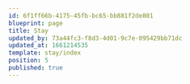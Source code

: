 ```yaml
---
id: 6f1ff66b-4175-45fb-bc65-bb881f2de801
blueprint: page
title: Stay
updated_by: 73a44fc3-f8d3-4d01-9c7e-095429bb71dc
updated_at: 1661214535
template: stay/index
position: 5
published: true
---
```

